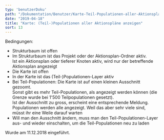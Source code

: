 ```yaml
---
typ: 'benutzerDoku'
path: "/Dokumentation/Benutzer/Karte-Teil-Populationen-aller-Aktionsplaene-anzeigen"
date: "2019-04-18"
title: "Karte: (Teil-)Populationen aller Aktionspläne anzeigen"
sort: 13
---
```


Bedingungen:
* Strukturbaum ist offen
* Im Strukturbaum ist das Projekt oder der Aktionsplan-Ordner aktiv.<br/>
  Ist ein Aktionsplan oder tieferer Knoten aktiv, wird nur der betreffende Aktionsplan angezeigt
* Die Karte ist offen
* In der Karte ist das (Teil-)Populationen-Layer aktiv
* Bei Teil-Populationen: Die Karte ist auf einen kleinen Ausschnitt gezoomt.<br/>
  Sonst gibt es mehr Teil-Populationen, als angezeigt werden können (die Grenze wurde bei 1'500 Teilpopulationen gesetzt).<br/>
  Ist der Ausschnitt zu gross, erscheint eine entsprechende Meldung.<br/>
  Populationen werden alle angezeigt. Weil das aber sehr viele sind, müsst ihr eine Weile darauf warten
* Will man den Ausschnitt ändern, muss man den Teil-Populationen-Layer aus- und wieder einschalten, um die Teil-Populationen neu zu laden

Wurde am 11.12.2018 eingeführt.